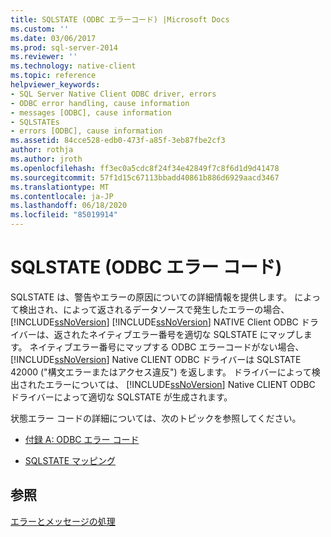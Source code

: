 ```yaml
---
title: SQLSTATE (ODBC エラーコード) |Microsoft Docs
ms.custom: ''
ms.date: 03/06/2017
ms.prod: sql-server-2014
ms.reviewer: ''
ms.technology: native-client
ms.topic: reference
helpviewer_keywords:
- SQL Server Native Client ODBC driver, errors
- ODBC error handling, cause information
- messages [ODBC], cause information
- SQLSTATEs
- errors [ODBC], cause information
ms.assetid: 84cce528-edb0-473f-a85f-3eb87fbe2cf3
author: rothja
ms.author: jroth
ms.openlocfilehash: ff3ec0a5cdc8f24f34e42849f7c8f6d1d9d41478
ms.sourcegitcommit: 57f1d15c67113bbadd40861b886d6929aacd3467
ms.translationtype: MT
ms.contentlocale: ja-JP
ms.lasthandoff: 06/18/2020
ms.locfileid: "85019914"
---
```

# <a name="sqlstate-odbc-error-codes"></a>SQLSTATE (ODBC エラー コード)
  SQLSTATE は、警告やエラーの原因についての詳細情報を提供します。 によって検出され、によって返されるデータソースで発生したエラーの場合、 [!INCLUDE[ssNoVersion](../../includes/ssnoversion-md.md)] [!INCLUDE[ssNoVersion](../../includes/ssnoversion-md.md)] NATIVE Client ODBC ドライバーは、返されたネイティブエラー番号を適切な SQLSTATE にマップします。 ネイティブエラー番号にマップする ODBC エラーコードがない場合、 [!INCLUDE[ssNoVersion](../../includes/ssnoversion-md.md)] Native CLIENT ODBC ドライバーは SQLSTATE 42000 ("構文エラーまたはアクセス違反") を返します。 ドライバーによって検出されたエラーについては、 [!INCLUDE[ssNoVersion](../../includes/ssnoversion-md.md)] Native CLIENT ODBC ドライバーによって適切な SQLSTATE が生成されます。  
  
 状態エラー コードの詳細については、次のトピックを参照してください。  
  
-   [付録 A: ODBC エラー コード](https://go.microsoft.com/fwlink/?LinkId=89356)  
  
-   [SQLSTATE マッピング](https://go.microsoft.com/fwlink/?LinkId=89355)  
  
## <a name="see-also"></a>参照  
 [エラーとメッセージの処理](handling-errors-and-messages.md)  
  
  
